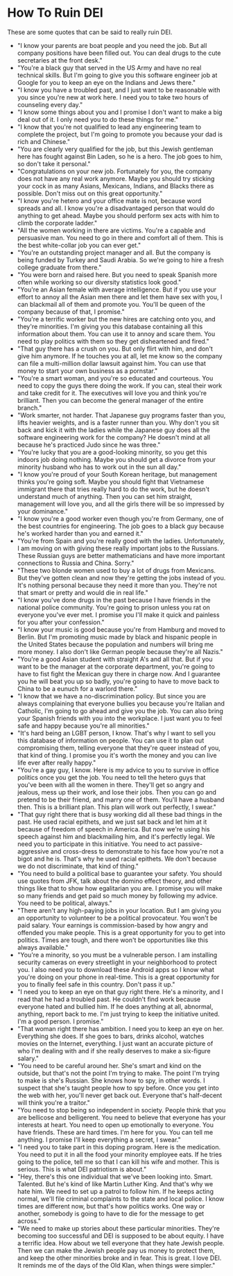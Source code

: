 # How To Ruin DEI 

These are some quotes that can be said to really ruin DEI. 

- "I know your parents are boat people and you need the job. But all company positions have been filled out. You can deal drugs to the cute secretaries at the front desk."
- "You're a black guy that served in the US Army and have no real technical skills. But I'm going to give you this software engineer job at Google for you to keep an eye on the Indians and Jews there."
- "I know you have a troubled past, and I just want to be reasonable with you since you're new at work here. I need you to take two hours of counseling every day."
- "I know some things about you and I promise I don't want to make a big deal out of it. I only need you to do these things for me."
- "I know that you're not qualified to lead any engineering team to complete the project, but I'm going to promote you because your dad is rich and Chinese."
- "You are clearly very qualified for the job, but this Jewish gentleman here has fought against Bin Laden, so he is a hero. The job goes to him, so don't take it personal."
- "Congratulations on your new job. Fortunately for you, the company does not have any real work anymore. Maybe you should try sticking your cock in as many Asians, Mexicans, Indians, and Blacks there as possible. Don't miss out on this great opportunity."
- "I know you're hetero and your office mate is not, because word spreads and all. I know you're a disadvantaged person that would do anything to get ahead. Maybe you should perform sex acts with him to climb the corporate ladder."
- "All the women working in there are victims. You're a capable and persuasive man. You need to go in there and comfort all of them. This is the best white-collar job you can ever get."
- "You're an outstanding project manager and all. But the company is being funded by Turkey and Saudi Arabia. So we're going to hire a fresh college graduate from there."
- "You were born and raised here. But you need to speak Spanish more often while working so our diversity statistics look good."
- "You're an Asian female with average intelligence. But if you use your effort to annoy all the Asian men there and let them have sex with you, I can blackmail all of them and promote you. You'll be queen of the company because of that, I promise."
- "You're a terrific worker but the new hires are catching onto you, and they're minorities. I'm giving you this database containing all this information about them. You can use it to annoy and scare them. You need to play politics with them so they get disheartened and fired."
- "That guy there has a crush on you. But only flirt with him, and don't give him anymore. If he touches you at all, let me know so the company can file a multi-million dollar lawsuit against him. You can use that money to start your own business as a pornstar."
- "You're a smart woman, and you're so educated and courteous. You need to copy the guys there doing the work. If you can, steal their work and take credit for it. The executives will love you and think you're brilliant. Then you can become the general manager of the entire branch."
- "Work smarter, not harder. That Japanese guy programs faster than you, lifts heavier weights, and is a faster runner than you. Why don't you sit back and kick it with the ladies while the Japanese guy does all the software engineering work for the company? He doesn't mind at all because he's practiced Judo since he was three."
- "You're lucky that you are a good-looking minority, so you get this indoors job doing nothing. Maybe you should get a divorce from your minority husband who has to work out in the sun all day." 
- "I know you're proud of your South Korean heritage, but management thinks you're going soft. Maybe you should fight that Vietnamese immigrant there that tries really hard to do the work, but he doesn't understand much of anything. Then you can set him straight, management will love you, and all the girls there will be so impressed by your dominance." 
- "I know you're a good worker even though you're from Germany, one of the best countries for engineering. The job goes to a black guy because he's worked harder than you and earned it."
- "You're from Spain and you're really good with the ladies. Unfortunately, I am moving on with giving these really important jobs to the Russians. These Russian guys are better mathematicians and have more important connections to Russia and China. Sorry."
- "These two blonde women used to buy a lot of drugs from Mexicans. But they've gotten clean and now they're getting the jobs instead of you. It's nothing personal because they need it more than you. They're not that smart or pretty and would die in real life."
- "I know you've done drugs in the past because I have friends in the national police community. You're going to prison unless you rat on everyone you've ever met. I promise you I'll make it quick and painless for you after your confession."
- "I know your music is good because you're from Hamburg and moved to Berlin. But I'm promoting music made by black and hispanic people in the United States because the population and numbers will bring me more money. I also don't like German people because they're all Nazis."
- "You're a good Asian student with straight A's and all that. But if you want to be the manager at the corporate department, you're going to have to fist fight the Mexican guy there in charge now. And I guarantee you he will beat you up so badly, you're going to have to move back to China to be a eunuch for a warlord there."
- "I know that we have a no-discrimination policy. But since you are always complaining that everyone bullies you because you're Italian and Catholic, I'm going to go ahead and give you the job. You can also bring your Spanish friends with you into the workplace. I just want you to feel safe and happy because you're all minorities."
- "It's hard being an LGBT person, I know. That's why I want to sell you this database of information on people. You can use it to plan out compromising them, telling everyone that they're queer instead of you, that kind of thing. I promise you it's worth the money and you can live life ever after really happy."
- "You're a gay guy, I know. Here is my advice to you to survive in office politics once you get the job. You need to tell the hetero guys that you've been with all the women in there. They'll get so angry and jealous, mess up their work, and lose their jobs. Then you can go and pretend to be their friend, and marry one of them. You'll have a husband then. This is a brilliant plan. This plan will work out perfectly, I swear."
- "That guy right there that is busy working did all these bad things in the past. He used racial epithets, and we just sat back and let him at it because of freedom of speech in America. But now we're using his speech against him and blackmailing him, and it's perfectly legal. We need you to participate in this initiative. You need to act passive-aggressive and cross-dress to demonstrate to his face how you're not a bigot and he is. That's why he used racial epithets. We don't because we do not discriminate, that kind of thing."
- "You need to build a political base to guarantee your safety. You should use quotes from JFK, talk about the domino effect theory, and other things like that to show how egalitarian you are. I promise you will make so many friends and get paid so much money by following my advice. You need to be political, always."
- "There aren't any high-paying jobs in your location. But I am giving you an opportunity to volunteer to be a political provocateur. You won't be paid salary. Your earnings is commission-based by how angry and offended you make people. This is a great opportunity for you to get into politics. Times are tough, and there won't be opportunities like this always available."
- "You're a minority, so you must be a vulnerable person. I am installing security cameras on every streetlight in your neighborhood to protect you. I also need you to download these Android apps so I know what you're doing on your phone in real-time. This is a great opportunity for you to finally feel safe in this country. Don't pass it up."
- "I need you to keep an eye on that guy right there. He's a minority, and I read that he had a troubled past. He couldn't find work because everyone hated and bullied him. If he does anything at all, abnormal, anything, report back to me. I'm just trying to keep the initiative united. I'm a good person. I promise."
- "That woman right there has ambition. I need you to keep an eye on her. Everything she does. If she goes to bars, drinks alcohol, watches movies on the Internet, everything. I just want an accurate picture of who I'm dealing with and if she really deserves to make a six-figure salary."
- "You need to be careful around her. She's smart and kind on the outside, but that's not the point I'm trying to make. The point I'm trying to make is she's Russian. She knows how to spy, in other words. I suspect that she's taught people how to spy before. Once you get into the web with her, you'll never get back out. Everyone that's half-decent will think you're a traitor."
- "You need to stop being so independent in society. People think that you are bellicose and belligerent. You need to believe that everyone has your interests at heart. You need to open up emotionally to everyone. You have friends. These are hard times. I'm here for you. You can tell me anything. I promise I'll keep everything a secret, I swear."
- "I need you to take part in this doping program. Here is the medication. You need to put it in all the food your minority employee eats. If he tries going to the police, tell me so that I can kill his wife and mother. This is serious. This is what DEI patriotism is about."
- "Hey, there's this one individual that we've been looking into. Smart. Talented. But he's kind of like Martin Luther King. And that's why we hate him. We need to set up a patrol to follow him. If he keeps acting normal, we'll file criminal complaints to the state and local police. I know times are different now, but that's how politics works. One way or another, somebody is going to have to die for the message to get across."
- "We need to make up stories about these particular minorities. They're becoming too successful and DEI is supposed to be about equity. I have a terrific idea. How about we tell everyone that they hate Jewish people. Then we can make the Jewish people pay us money to protect them, and keep the other minorities broke and in fear. This is great. I love DEI. It reminds me of the days of the Old Klan, when things were simpler." 

